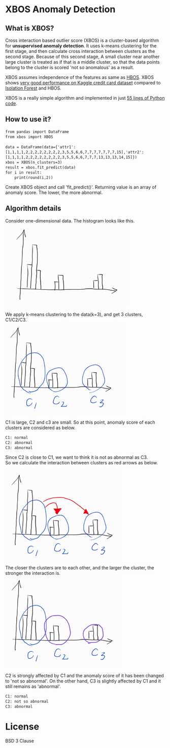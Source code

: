 XBOS Anomaly Detection
=

What is XBOS?
-
Cross interaction based outlier score (XBOS) is a cluster-based algorithm for **unsupervised anomaly detection**. It uses k-means clustering for the first stage, and then calculate cross interaction between clusters as the second stage. Because of this second stage, A small cluster near another large cluster is treated as if that is a middle cluster, so that the data points belong to the cluster is scored 'not so anomalous' as a result. 

XBOS assumes independence of the features as same as [HBOS](https://www.dfki.de/KI2012/PosterDemoTrack/ki2012pd13.pdf). XBOS shows [very good performance on Kaggle credit card dataset](https://www.kaggle.com/) compared to [Isolation Forest](http://scikit-learn.org/stable/modules/generated/sklearn.ensemble.IsolationForest.html) and HBOS.

XBOS is a really simple algorithm and implemented in just [55 lines of Python code](https://raw.githubusercontent.com/Kanatoko/XBOS-anomaly-detection/master/xbos.py).

How to use it?
-
```
from pandas import DataFrame
from xbos import XBOS

data = DataFrame(data={'attr1':[1,1,1,1,2,2,2,2,2,2,2,2,3,5,5,6,6,7,7,7,7,7,7,7,15],'attr2':[1,1,1,1,2,2,2,2,2,2,2,2,3,5,5,6,6,7,7,7,13,13,13,14,15]})
xbos = XBOS(n_clusters=3)
result = xbos.fit_predict(data)
for i in result:
    print(round(i,2))
```
Create XBOS object and call 'fit_predict()'. Returning value is an array of anomaly score. The lower, the more abnormal.

Algorithm details
-
Consider one-dimensional data. The histogram looks like this.  
![xbos1.png](https://raw.githubusercontent.com/Kanatoko/XBOS-anomaly-detection/master/images/xbos1.png)

We apply k-means clustering to the data(k=3), and get 3 clusters, C1/C2/C3.  
![xbos2.png](https://raw.githubusercontent.com/Kanatoko/XBOS-anomaly-detection/master/images/xbos2.png)

C1 is large, C2 and c3 are small. So at this point, anomaly score of each clusters are considered as below.  
```
C1: normal  
C2: abnormal  
C3: abnormal  
```

Since C2 is close to C1, we want to think it is not as abnormal as C3.  
So we calculate the interaction between clusters as red arrows as below.  

![xbos3.png](https://raw.githubusercontent.com/Kanatoko/XBOS-anomaly-detection/master/images/xbos3.png)

The closer the clusters are to each other, and the larger the cluster, the stronger the interaction is.  
![xbos4.png](https://raw.githubusercontent.com/Kanatoko/XBOS-anomaly-detection/master/images/xbos4.png)

C2 is strongly affected by C1 and the anomaly score of it has been changed to 'not so abnormal'. On the other hand, C3 is slightly affected by C1 and it still remains as 'abnormal'.  

```
C1: normal
C2: not so abnormal
C3: abnormal
```

License
=
BSD 3 Clause

